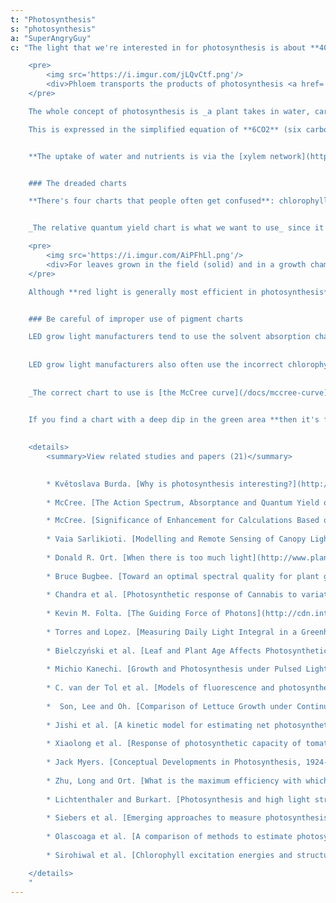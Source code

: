 ```yaml
---
t: "Photosynthesis"
s: "photosynthesis"
a: "SuperAngryGuy"
c: "The light that we're interested in for photosynthesis is about **400nm (UV-A) to 700nm (deep red) and is known as Photosynthetically Active Radiation (PAR)**. It actually extends a little lower than 400nm but it's very inefficient.

    <pre>
        <img src='https://i.imgur.com/jLQvCtf.png'/>
        <div>Phloem transports the products of photosynthesis <a href='https://en.wikipedia.org/wiki/Phloem'>(source)</a></div>
    </pre>

    The whole concept of photosynthesis is _a plant takes in water, carbon dioxide and light to make sugar and oxygen_. It's all about making sugar which is **transported through the plant via the [phloem network](https://en.wikipedia.org/wiki/Phloem)**. 

    This is expressed in the simplified equation of **6CO2** (six carbon dioxide molecules from the air) + **6H2O** (six water molecules from the roots) powered by light = **C6H12O6** (one sugar molecule that the plant uses for energy) + **6O2** (six oxygen molecules given off as a gas).


    **The uptake of water and nutrients is via the [xylem network](https://en.wikipedia.org/wiki/Xylem) from the roots**, and that doesn't mean adding sugar to your soil is absorbed by the plant. Also, _no fresh air means a low photosynthesis rate_ in a small volume since the carbon dioxide in the air is rapidly consumed unless CO2 enhancement is used. For that purpose you could use solutions such as a tank/regulator, or just being in the same room with the plants. As a reference, a typical exhaled breath is 4500-5000 ppm CO2.


    ### The dreaded charts

    **There's four charts that people often get confused**: chlorophyll and other pigments dissolved in a solvent, [leaf absorption](https://imgur.com/a/cr807U6), action spectra and relative quantum yield. If you're going off a chart that has sharp peaks and talk about very specific wavelengths needed for photosynthesis optimization, **then you're probably using the wrong chart** (pigments dissolved in a solvent). If you're using a chart with a really deep dip in the green/yellow/orange area then it's likely for algae or aquatic plants. 


    _The relative quantum yield chart is what we want to use_ since it is a measure of how much sugar is produced. This is the correct chart for land plants and are the average of dozens of plants. Keep in mind that **this is only for monochromatic light** which below you'll see why may be problematic. These are relative charts and not absolute charts.

    <pre>
        <img src='https://i.imgur.com/AiPFhLl.png'/>
        <div>For leaves grown in the field (solid) and in a growth chamber (dashed), normalized leaf yield relative to quantum of energy absorbed <a href='http://www.ecosearch.info/sites/default/files/prodotti_documentazione/TechNote126_quanti.pdf'>(original source)</a></div>
    </pre>

    Although **red light is generally most efficient in photosynthesis**, [green light is also actively used in photosynthesis](/docs/green-leaves-green-light). In fact, with a bright white light source it can be the case that adding more green rather than red or blue is how to increase photosynthesis efficiency. This is because **green can reach in to deeper [chloroplasts](http://en.wikipedia.org/wiki/Chloroplast) in the leaves**. 


    ### Be careful of improper use of pigment charts

    LED grow light manufacturers tend to use the solvent absorption charts which are wildly off in the green/yellow/orange area **to boost their claims of very high yields per watt**. It's all BS marketing. Look at the spectrum of HPS vs quantum yield charts and you'll see that it has a very high efficiency and not the 10% ballpark efficiency that is often claimed. For example, a 600 and 1000 watt HPS puts out around 215 and 358 PAR watts perspectively (this is 35.8% PAR efficient). 
    
    
    LED grow light manufacturers also often use the incorrect chlorophyll dissolved in a solvent or algae charts **to back their claims that specific wavelengths are needed for photosynthesis**. 
    
    
    _The correct chart to use is [the McCree curve](/docs/mccree-curve)_ based on an average of 22 different plants which shows 550nm green is more efficient than 450nm blue (blue gets absorbed by some other pigments in addition to chlorophyll) and is the chart used in plant photobiology. The McCree curve is **only valid at about 15-150 umol/m2/sec of monochromatic light** and is most certainly not the be-all and end all-in in lighting spectrum charts. But, it's a good starting point and much more honest.


    If you find a chart with a deep dip in the green area **then it's for some sort of algae or bacteria, not green terrestrial plants**. If you find a chart with a bunch of chlorophyll and other pigment peaks then it's only valid as an extract in vitro (in the test tube or cuvette) and not in vivo (the living leaf itself). **The pigment peaks can differ depending on the solvent used** and the charts do not tell how much there is of a particular pigment so take them with a grain of salt. They are only valid for the particular set up used.
    
    
    <details>
        <summary>View related studies and papers (21)</summary>
    

        * Květoslava Burda. [Why is photosynthesis interesting?](http://www.foton.if.uj.edu.pl/documents/12579485/ac2f8322-d144-47f0-8f4b-322cd0f60fcf)
            
        * McCree. [The Action Spectrum, Absorptance and Quantum Yield of Photosynthesis in Crop Plants](https://www.vegenaut.com/pl/wp-content/uploads/sites/2/2017/07/PPFD_essential_article.pdf)

        * McCree. [Significance of Enhancement for Calculations Based on the Action Spectrum for Photosynthesis](http://www.plantphysiol.org/content/plantphysiol/49/5/704.full.pdf) 
            
        * Vaia Sarlikioti. [Modelling and Remote Sensing of Canopy Light Interception and Plant Stress](https://edepot.wur.nl/183133) 
                        
        * Donald R. Ort. [When there is too much light](http://www.plantphysiol.org/content/125/1/29.full)
            
        * Bruce Bugbee. [Toward an optimal spectral quality for plant growth](https://digitalcommons.usu.edu/cgi/viewcontent.cgi?article=1765&context=psc_facpub)
            
        * Chandra et al. [Photosynthetic response of Cannabis to variations in photosynthetic photon flux densities, temperature and CO2](http://www.ncbi.nlm.nih.gov/pmc/articles/PMC3550641/pdf/12298_2008_Article_27.pdf)
            
        * Kevin M. Folta. [The Guiding Force of Photons](http://cdn.intechopen.com/pdfs-wm/28367.pdf)
            
        * Torres and Lopez. [Measuring Daily Light Integral in a Greenhouse](https://www.extension.purdue.edu/extmedia/HO/HO-238-W.pdf)
            
        * Bielczyński et al. [Leaf and Plant Age Affects Photosynthetic Performance](http://www.plantphysiol.org/content/plantphysiol/175/4/1634.full.pdf)
            
        * Michio Kanechi. [Growth and Photosynthesis under Pulsed Lighting](https://www.researchgate.net/publication/327782245_Growth_and_Photosynthesis_under_Pulsed_Lighting)
            
        * C. van der Tol et al. [Models of fluorescence and photosynthesis ](https://www.researchgate.net/publication/268528981_Models_of_fluorescence_and_photosynthesis_for_interpreting_measurements_of_solar-induced_chlorophyll_fluorescence)
            
        *  Son, Lee and Oh. [Comparison of Lettuce Growth under Continuous and Pulsed Irradiation](https://www.hst-j.org/articles/pdf/R91O/kshs-2018-036-04-9.pdf)
            
        * Jishi et al. [A kinetic model for estimating net photosynthetic rates of lettuce](https://link.springer.com/article/10.1007/s11120-015-0107-z)
            
        * Xiaolong et al. [Response of photosynthetic capacity of tomato leaves to different LED light wavelengths](https://www.researchgate.net/profile/Yang-Xiaolong-3/publication/323807688_Response_of_photosynthetic_capacity_of_tomato_leaves_to_different_LED_light_wavelength/links/5c6cc7a092851c1c9deea052/Response-of-photosynthetic-capacity-of-tomato-leaves-to-different-LED-light-wavelength.pdf)
            
        * Jack Myers. [Conceptual Developments in Photosynthesis, 1924-1974](https://www.ncbi.nlm.nih.gov/pmc/articles/PMC367429/pdf/plntphys00221-0005.pdf)
                        
        * Zhu, Long and Ort. [What is the maximum efficiency with which photosynthesis can convert solar energy into biomass?](http://sippe.ac.cn/gh/2008%20Annual%20Report/Zhu%20X-G.pdf)
            
        * Lichtenthaler and Burkart. [Photosynthesis and high light stress](http://citeseerx.ist.psu.edu/viewdoc/download?doi=10.1.1.320.4796&rep=rep1&type=pdf)
            
        * Siebers et al. [Emerging approaches to measure photosynthesis from the leaf to the ecosystem](https://portlandpress.com/emergtoplifesci/article/doi/10.1042/ETLS20200292/227739)
            
        * Olascoaga et al. [A comparison of methods to estimate photosynthetic light absorption](https://academic.oup.com/treephys/article/36/3/368/2364654)
            
        * Sirohiwal et al. [Chlorophyll excitation energies and structural stability of the CP47 antenna of photosystem II](https://pubs.rsc.org/fa/content/articlehtml/2021/sc/d0sc06616h)

    </details>
    "
---
```

